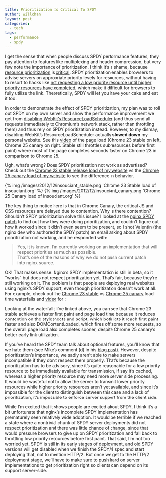 ```yaml
---
title: Prioritization Is Critical To SPDY
author: willchan
layout: post
categories:
  - tech
tags:
  - performance
  - spdy
---
```

I get the sense that when people discuss SPDY performance features, they pay attention to features like multiplexing and header compression, but very few note the importance of prioritization. I think it’s a shame, because [resource prioritization][1] is [critical][2]. SPDY prioritization enables browsers to advise servers on appropriate priority levels for resources, without having to resort to hacks like [not requesting a low priority resource until higher priority resources have completed][3], which make it difficult for browsers to fully utilize the link. Theoretically, SPDY will let you have your cake and eat it too.

 [1]: /tech/resource-prioritization-in-chromium/
 [2]: http://lists.w3.org/Archives/Public/ietf-http-wg/2012AprJun/0523.html
 [3]: /tech/throttling-subresources-before-first-paint/

In order to demonstrate the effect of SPDY prioritization, my plan was to roll out SPDY on my own server and show the performance improvement we get from [disabling WebKit’s ResourceLoadScheduler][4] (and thus send all requests immediately to Chromium’s network stack, rather than throttling them) and thus rely on SPDY prioritization instead. However, to my dismay, disabling WebKit’s ResourceLoadScheduler actually **slowed down** my personal website. See this [video][5] of the page load (Chrome 23 stable on left, Chrome 25 canary on right. Stable still throttles subresources before first paint) where most of the page completes seconds faster on Chrome 23 in comparison to Chrome 25.

 [4]: http://trac.webkit.org/changeset/129070
 [5]: http://www.webpagetest.org/video/view.php?id=121222_e5ad6f227bd85a3f09b7962d7916004f66ec6ab4

Ugh, what’s wrong? Does SPDY prioritization not work as advertised? Check out the [Chrome 23 stable release load of my website][6] vs the [Chrome 25 canary load of my website][7] to see the difference in behavior.

 [6]: http://www.webpagetest.org/result/121222_3N_acfc2f0884d67b9fba7d39e337343916/1/details/
 [7]: http://www.webpagetest.org/result/121222_SZ_0cd27c8ef13e08d6ba1c124493e62821/1/details/

{% img /images/2012/12/insouciant_stable.png 'Chrome 23 Stable load of insouciant.org' %}
{% img /images/2012/12/insouciant_canary.png 'Chrome 25 Canary load of insouciant.org' %}

The key thing to notice here is that in Chrome Canary, the critical JS and CSS resources are delayed due to contention. Why is there contention? Shouldn’t SPDY prioritization solve this issue? I looked at the [nginx SPDY patch][10] to find out how they were doing prioritization, and couldn’t figure out how it worked since it didn’t even seem to be present, so I shot Valentin (the nginx dev who authored the SPDY patch) an email asking about SPDY prioritization not working, and he responded with:

 [10]: http://nginx.org/patches/spdy/patch.spdy.txt

> Yes, it is known. I’m currently working on an implementation that will respect priorities as much as possible.  
> That’s one of the reasons of why we do not push current patch into nginx source.

OK! That makes sense. Nginx’s SPDY implementation is still in beta, so it “works” but does not respect prioritization yet. That’s fair, because they’re still working on it. The problem is that people are deploying real websites using nginx’s SPDY support, even though prioritization doesn’t work at all. For example, check out the [Chrome 23 stable][11] vs [Chrome 25 canary][12] load time waterfalls and [video][13] for :

 [11]: http://www.webpagetest.org/result/121224_GW_5d074747d79ba4f51b79b169662a7447/1/details/
 [12]: http://www.webpagetest.org/result/121224_9H_3a0c207b85c38f3b36f8c84f2b987e69/1/details/
 [13]: http://www.webpagetest.org/video/view.php?id=121224_62a84fe14d026ce05f784f7fb352b9a82f2afbe4



Looking at the waterfalls I’ve linked above, you can see that Chrome 23 stable achieves a faster first paint and page load time because it reduces contention on the stylesheets and script, which both lets it reach first paint faster and also DOMContentLoaded, which fires off some more requests, so the overall page load also completes sooner, despite Chrome 25 canary’s better early link utilization.

If you’ve heard the SPDY team talk about optional features, you’ll know that we hate them (see Mike’s comment (d) in his [blog post][14]). However, despite prioritization’s importance, we sadly aren’t able to make servers incompatible if they don’t respect them properly. That’s because the prioritization has to be advisory, since it’s quite reasonable for a low priority resource to be immediately available for transmission, if say it’s cached, whereas a higher priority resource may need more server side processing. It would be wasteful not to allow the server to transmit lower priority resources while higher priority resources aren’t yet available, and since it’s impossible for the client to distinguish between this case and a lack of prioritization, it’s impossible to enforce server support from the client side.

 [14]: http://www.belshe.com/2012/03/29/comments-on-microsofts-spdy-proposal/

While I’m excited that it shows people are excited about SPDY, I think it’s a bit unfortunate that nginx’s incomplete SPDY implementation has prematurely seen relatively wide adoption. It would be terrible if we reached a state where a nontrivial chunk of SPDY server deployments did not respect prioritization and there was little chance of change, since that would pressure browsers to give up on SPDY prioritization and fall back to throttling low priority resources before first paint. That said, I’m not too worried yet. SPDY is still in its early stages of deployment, and old SPDY versions will get disabled when we finish the SPDY/4 spec and start deploying that, not to mention HTTP/2. But once we get to the HTTP/2 deployment stage, we’ll have to make sure to push hard on server implementations to get prioritization right so clients can depend on its support server-side.
